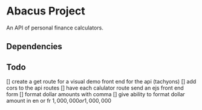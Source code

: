 # Abacus Project

An API of personal finance calculators.

## Dependencies

## Todo

[] create a get route for a visual demo front end for the api (tachyons)
[] add cors to the api routes
[] have each calulator route send an ejs front end form
[] format dollar amounts with comma
[] give ability to format dollar amount in en or fr $1,000,000 or 1,000,000$
